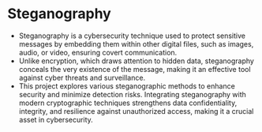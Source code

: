 # Steganography
- Steganography is a cybersecurity technique used to protect sensitive messages by embedding them within other digital files, such as images, audio, or video, ensuring covert communication.
- Unlike encryption, which draws attention to hidden data, steganography conceals the very existence of the message, making it an effective tool against cyber threats and surveillance.
- This project explores various steganographic methods to enhance security and minimize detection risks. Integrating steganography with modern cryptographic techniques strengthens data confidentiality, integrity, and resilience against unauthorized access, making it a 
  crucial asset in cybersecurity.

